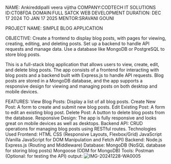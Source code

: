 NAME: Ankireddipalli veera vijitha COMPANY:CODTECH IT SOLUTIONS ID:CT08FDA DOMAIN:FULL SATCK WEB DEVELOPMENT DURATION: DEC 17 2024 TO JAN 17 2025 MENTOR:SRAVANI GOUNI

PROJECT NAME: SIMPLE BLOG APPLICATION

OBJECTIVE: Create a frontend to display blog posts, with pages for viewing, creating, editing, and deleting posts. Set up a backend to handle API requests and manage data. Use a database like MongoDB or PostgreSQL to store blog posts.

This is a full-stack blog application that allows users to view, create, edit, and delete blog posts. The app consists of a frontend for interacting with blog posts and a backend built with Express.js to handle API requests. Blog posts are stored in a MongoDB database, and the app supports a responsive design for viewing and managing posts on both desktop and mobile devices.

FEATURES: View Blog Posts: Display a list of all blog posts. Create New Post: A form to create and submit new blog posts. Edit Existing Post: A form to edit an existing blog post. Delete Post: A button to delete blog posts from the database. Responsive Design: The app is fully responsive and looks great on mobile devices as well as desktops. Backend API: CRUD operations for managing blog posts using RESTful routes. Technologies Used Frontend: HTML CSS (Responsive Layouts, Flexbox/Grid) JavaScript (Vanilla JavaScript for DOM Manipulation and Fetch API) Backend: Node.js Express.js (Routing and Middleware) Database: MongoDB (NoSQL database for storing blog posts) Mongoose (ODM for MongoDB) Tools: Postman (Optional: for testing the API)
output:
![IMG-20241228-WA0005](https://github.com/user-attachments/assets/f7171737-6a7f-4e3b-86d8-006ddd499a2f)
